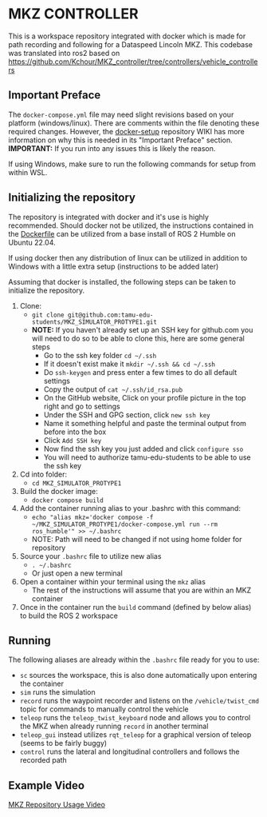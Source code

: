 # MKZ CONTROLLER 
This is a workspace repository integrated with docker which is made for path recording and following for a Dataspeed Lincoln MKZ. This codebase was translated into ros2 based on https://github.com/Kchour/MKZ_controller/tree/controllers/vehicle_controllers

## Important Preface
The `docker-compose.yml` file may need slight revisions based on your platform (windows/linux). There are comments within the file denoting these required changes. However, the [docker-setup](https://github.com/tamu-edu-students/docker-setup) repository WIKI has more information on why this is needed in its "Important Preface" section. **IMPORTANT:** If you run into any issues this is likely the reason.

If using Windows, make sure to run the following commands for setup from within WSL.

## Initializing the repository
The repository is integrated with docker and it's use is highly recommended. Should docker not be utilized, the instructions contained in the [Dockerfile](/Dockerfile) can be utilized from a base install of ROS 2 Humble on Ubuntu 22.04.

If using docker then any distribution of linux can be utilized in addition to Windows with a little extra setup (instructions to be added later)

Assuming that docker is installed, the following steps can be taken to initialize the repository.
1. Clone:
   * `git clone git@github.com:tamu-edu-students/MKZ_SIMULATOR_PROTYPE1.git`
   * **NOTE:** If you haven't already set up an SSH key for github.com you will need to do so to be able to clone this, here are some general steps
     * Go to the ssh key folder `cd ~/.ssh`
     * If it doesn't exist make it `mkdir ~/.ssh && cd ~/.ssh`
     * Do `ssh-keygen` and press enter a few times to do all default settings
     * Copy the output of `cat ~/.ssh/id_rsa.pub`
     * On the GitHub website, Click on your profile picture in the top right and go to settings
     * Under the SSH and GPG section, click `new ssh key`
     * Name it something helpful and paste the terminal output from before into the box
     * Click `Add SSH key`
     * Now find the ssh key you just added and click `configure sso`
     * You will need to authorize tamu-edu-students to be able to use the ssh key
2. Cd into folder:
   * `cd MKZ_SIMULATOR_PROTYPE1`
3. Build the docker image: 
   * `docker compose build`
4. Add the container running alias to your .bashrc with this command:
   * `echo "alias mkz='docker compose -f ~/MKZ_SIMULATOR_PROTYPE1/docker-compose.yml run --rm ros_humble'" >> ~/.bashrc`
   * NOTE: Path will need to be changed if not using home folder for repository
5. Source your `.bashrc` file to utilize new alias
   * `. ~/.bashrc`
   * Or just open a new terminal
6. Open a container within your terminal using the `mkz` alias
   * The rest of the instructions will assume that you are within an MKZ container
7. Once in the container run the `build` command (defined by below alias) to build the ROS 2 workspace

## Running

The following aliases are already within the `.bashrc` file ready for you to use:
* `sc` sources the workspace, this is also done automatically upon entering the container
* `sim` runs the simulation
* `record` runs the waypoint recorder and listens on the `/vehicle/twist_cmd` topic for commands to manually control the vehicle
* `teleop` runs the `teleop_twist_keyboard` node and allows you to control the MKZ when already running `record` in another terminal
* `teleop_gui` instead utilizes `rqt_teleop` for a graphical version of teleop (seems to be fairly buggy)
* `control` runs the lateral and longitudinal controllers and follows the recorded path

## Example Video
[MKZ Repository Usage Video](https://drive.google.com/file/d/1gSgTyQf3SKjWKxKWX4u6LPRy4zCWq6mr/view?usp=sharing)

